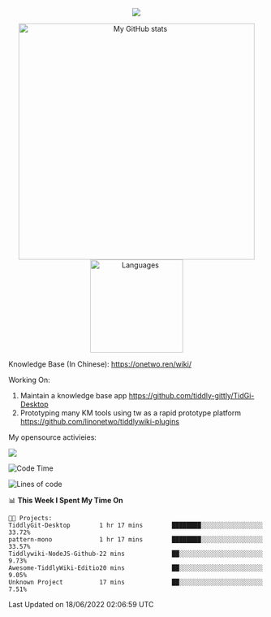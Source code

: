 <a href="https://github.com/linonetwo">
    <p align="center">
        <img src="https://github-profile-trophy.vercel.app/?username=linonetwo&column=7&theme=onedark"/>
    </p>
</a>
<a align="center" href="https://github.com/linonetwo">
  <p align="center">
    <img src="https://github-readme-stats.vercel.app/api?username=linonetwo&show_icons=true&count_private=true" alt="My GitHub stats" width="465"/>
    <img src="https://github-readme-stats.vercel.app/api/top-langs/?username=linonetwo&layout=compact&langs_count=10" alt="Languages" height="183">
  </p>
</a>

Knowledge Base (In Chinese): https://onetwo.ren/wiki/

Working On: 

1. Maintain a knowledge base app https://github.com/tiddly-gittly/TidGi-Desktop
1. Prototyping many KM tools using tw as a rapid prototype platform https://github.com/linonetwo/tiddlywiki-plugins

My opensource activieies:

![](https://visitor-badge.glitch.me/badge?page_id=linonetwo.linonetwo)

<!--START_SECTION:waka-->
![Code Time](http://img.shields.io/badge/Code%20Time-0%20secs-blue)

![Lines of code](https://img.shields.io/badge/From%20Hello%20World%20I%27ve%20Written-2%20Million%20lines%20of%20code-blue)

📊 **This Week I Spent My Time On** 

```text
🐱‍💻 Projects: 
TiddlyGit-Desktop        1 hr 17 mins        ████████░░░░░░░░░░░░░░░░░   33.72% 
pattern-mono             1 hr 17 mins        ████████░░░░░░░░░░░░░░░░░   33.57% 
Tiddlywiki-NodeJS-Github-22 mins             ██░░░░░░░░░░░░░░░░░░░░░░░   9.73% 
Awesome-TiddlyWiki-Editio20 mins             ██░░░░░░░░░░░░░░░░░░░░░░░   9.05% 
Unknown Project          17 mins             ██░░░░░░░░░░░░░░░░░░░░░░░   7.51%

```


 Last Updated on 18/06/2022 02:06:59 UTC
<!--END_SECTION:waka-->
